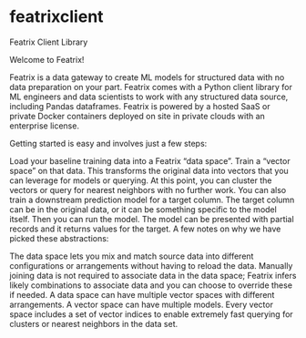 # featrixclient

Featrix Client Library

Welcome to Featrix!

Featrix is a data gateway to create ML models for structured data with no data preparation on your part. Featrix comes with a Python client library for ML engineers and data scientists to work with any structured data source, including Pandas dataframes. Featrix is powered by a hosted SaaS or private Docker containers deployed on site in private clouds with an enterprise license.

Getting started is easy and involves just a few steps:

Load your baseline training data into a Featrix “data space”.
Train a “vector space” on that data. This transforms the original data into vectors that you can leverage for models or querying.
At this point, you can cluster the vectors or query for nearest neighbors with no further work.
You can also train a downstream prediction model for a target column. The target column can be in the original data, or it can be something specific to the model itself.
Then you can run the model. The model can be presented with partial records and it returns values for the target.
A few notes on why we have picked these abstractions:

The data space lets you mix and match source data into different configurations or arrangements without having to reload the data.
Manually joining data is not required to associate data in the data space; Featrix infers likely combinations to associate data and you can choose to override these if needed.
A data space can have multiple vector spaces with different arrangements.
A vector space can have multiple models.
Every vector space includes a set of vector indices to enable extremely fast querying for clusters or nearest neighbors in the data set.
